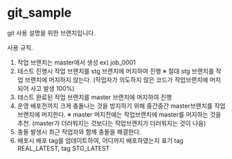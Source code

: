 # git_sample
git 사용 설명을 위한 브랜치입니다.


사용 규칙.

1. 작업 브랜치는 master에서 생성
   ex) job_0001
2. 테스트 진행시 작업 브랜치를 stg 브랜치에 머지하여 진행
   ※ 절대 stg 브랜치를 작업 브랜치에 머지하지 않는다. (작업자가 의도하지 않은 코드가 작업브랜치에 머지되어 사고 발생 100%)
3. 테스트 완료된 작업 브랜치를 master 브랜치에 머지하여 진행
4. 운영 배포전까지 크게 충돌나는 것을 방지하기 위해 중간중간 master브랜치를 작업브랜치에 머지한다.
   ※ master 머지전에는 작업브랜치에 master를 머지하는 것을 추천. (master가 더러워지는 것보다는 작업브랜치가 더러워지는 것이 나음)
5. 충돌 발생시 최근 작업자와 함께 충돌을 해결한다.
6. 배포시 배포 tag를 업데이트하여, 어디까지 배포하였는지 표기
   tag REAL_LATEST, tag STG_LATEST
